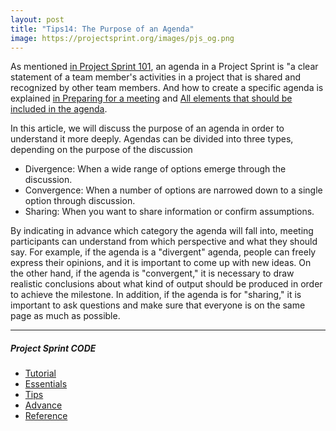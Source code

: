 ```yaml
---
layout: post
title: "Tips14: The Purpose of an Agenda"
image: https://projectsprint.org/images/pjs_og.png
---
```


As mentioned [in Project Sprint 101](../tutorial/section1-1.md), an agenda in a Project Sprint is "a clear statement of a team member's activities in a project that is shared and recognized by other team members. And how to create a specific agenda is explained [in Preparing for a meeting](../tutorial/section3-1.md) and [All elements that should be included in the agenda](../tips/tips8.md).


In this article, we will discuss the purpose of an agenda in order to understand it more deeply. Agendas can be divided into three types, depending on the purpose of the discussion

* Divergence: When a wide range of options emerge through the discussion.
* Convergence: When a number of options are narrowed down to a single option through discussion.
* Sharing: When you want to share information or confirm assumptions.  

By indicating in advance which category the agenda will fall into, meeting participants can understand from which perspective and what they should say. For example, if the agenda is a "divergent" agenda, people can freely express their opinions, and it is important to come up with new ideas. On the other hand, if the agenda is "convergent," it is necessary to draw realistic conclusions about what kind of output should be produced in order to achieve the milestone. In addition, if the agenda is for "sharing," it is important to ask questions and make sure that everyone is on the same page as much as possible.

---

##### Project Sprint CODE
- [Tutorial](../tutorial/index.md)
- [Essentials](../essentials.md)
- [Tips](../tips/index.md)
- [Advance](../advance.md)
- [Reference](../reference.md)
